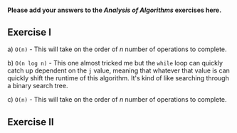 #### Please add your answers to the ***Analysis of  Algorithms*** exercises here.

## Exercise I

a) `O(n)` - This will take on the order of _n_ number of operations to complete. 


b) `O(n log n)` - This one almost tricked me but the `while` loop can quickly catch up dependent on the `j` value, meaning that whatever that value is can quickly shift the runtime of this algorithm. It's kind of like searching through a binary search tree.


c) `O(n)` - This will take on the order of _n_ number of operations to complete. 

## Exercise II


